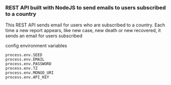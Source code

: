 ### REST API built with NodeJS to send emails to users subscribed to a country

This REST API sends email for users who are subscribed to a country. Each time a new report appears, like new case, new death or new recovered, it sends an email for users subscribed


config environment variables 
```
process.env.SEED
process.env.EMAIL
process.env.PASSWORD
process.env.TZ
process.env.MONGO_URI
process.env.API_KEY
```

